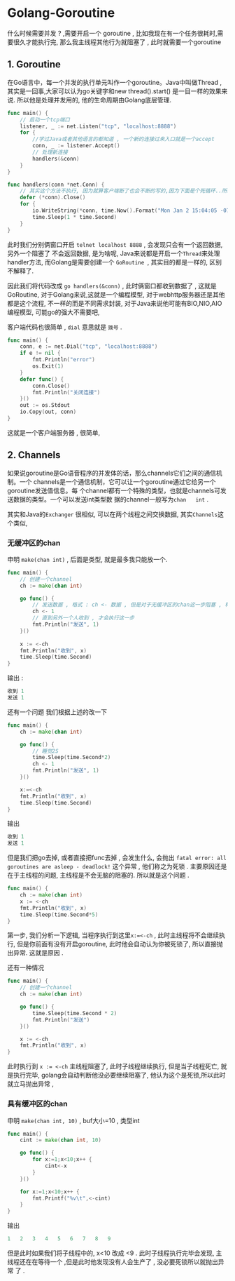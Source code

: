 # Golang-Goroutine

什么时候需要并发 ?  ,需要开启一个 goroutine , 比如我现在有一个任务很耗时,需要很久才能执行完, 那么我主线程其他行为就阻塞了 , 此时就需要一个goroutine 



## 1. Goroutine

在Go语言中，每一个并发的执行单元叫作一个goroutine。Java中叫做Thread ,其实是一回事,大家可以认为go关键字和new thread().start()  是一目一样的效果来说.  所以他是处理并发用的, 他的生命周期由Golang底层管理.

```go
func main() {
    // 启动一个tcp端口
	listener, _ := net.Listen("tcp", "localhost:8888")
	for {
        //学过Java或者其他语言的都知道 , 一个新的连接过来入口就是一个accept
		conn, _ := listener.Accept()
        // 处理新连接
		handlers(&conn)
	}
}

func handlers(conn *net.Conn) {
    // 其实这个方法不执行, 因为就算客户端断了也会不断的写的,因为下面是个死循环..所以先不考虑这个,处理的话一般得做心跳处理,或者conn.SetDeadline().
	defer (*conn).Close()
	for {
		io.WriteString(*conn, time.Now().Format("Mon Jan 2 15:04:05 -0700 MST 2006\n\r"))
		time.Sleep(1 * time.Second)
	}
}
```

此时我们分别俩窗口开启 `telnet localhost 8888`  , 会发现只会有一个返回数据, 另外一个阻塞了 不会返回数据, 是为啥呢,  Java来说都是开启一个`Thread`来处理 handler方法, 而Golang是需要创建一个 `GoRoutine `,  其实目的都是一样的, 区别不解释了.

因此我们将代码改成 `go handlers(&conn)`   , 此时俩窗口都收到数据了 , 这就是 GoRoutine, 对于Golang来说,这就是一个编程模型, 对于webhttp服务器还是其他都是这个流程, 不一样的而是不同需求封装, 对于Java来说他可能有BIO,NIO,AIO编程模型, 可能go的强大不需要吧, 



客户端代码也很简单  , `dial`  意思就是 `拨号` . 

```go
func main() {
	conn, e := net.Dial("tcp", "localhost:8888")
	if e != nil {
		fmt.Println("error")
		os.Exit(1)
	}
	defer func() {
		conn.Close()
		fmt.Println("关闭连接")
	}()
	out := os.Stdout
	io.Copy(out, conn)
}
```

这就是一个客户端服务器 , 很简单,



## 2. Channels

如果说goroutine是Go语音程序的并发体的话，那么channels它们之间的通信机制。一个 channels是一个通信机制，它可以让一个goroutine通过它给另一个goroutine发送值信息。每 个channel都有一个特殊的类型，也就是channels可发送数据的类型。一个可以发送int类型数 据的channel一般写为`chan	int` . 

其实和Java的`Exchanger` 很相似, 可以在两个线程之间交换数据,  其实`Channels`这个类似, 

### 无缓冲区的chan

申明 `make(chan int)` , 后面是类型, 就是最多我只能放一个.

```go
func main() {
    // 创建一个channel
	ch := make(chan int)

    go func() {
		// 发送数据 , 格式 : ch <- 数据 , 但是对于无缓冲区的chan这一步阻塞 , 称为 happens before
		ch <- 1
		// 直到另外一个人收到 , 才会执行这一步
		fmt.Println("发送", 1)
	}()
	
    x := <-ch
	fmt.Println("收到", x)
	time.Sleep(time.Second)
}
```

输出 : 

```go
收到 1
发送 1
```

还有一个问题 我们根据上述的改一下

```go
func main() {
	ch := make(chan int)

	go func() {
        // 睡觉2S
		time.Sleep(time.Second*2)
		ch <- 1
		fmt.Println("发送", 1)
	}()

	x:=<-ch
	fmt.Println("收到", x)
	time.Sleep(time.Second)
}
```

输出

```go
收到 1
发送 1
```

但是我们把go去掉, 或者直接把func去掉 , 会发生什么, 会抛出 `fatal error: all goroutines are asleep - deadlock!` 这个异常 , 他们称之为死锁 . 主要原因还是在于主线程的问题, 主线程是不会无脑的阻塞的. 所以就是这个问题 . 

```go
func main() {
	ch := make(chan int)
	x := <-ch
	fmt.Println("收到", x)
	time.Sleep(time.Second*5)
}
```

第一步, 我们分析一下逻辑,  当程序执行到这里`x:=<-ch`  , 此时主线程将不会继续执行, 但是你前面有没有开启goroutine, 此时他会自动认为你被死锁了, 所以直接抛出异常. 这就是原因 . 

还有一种情况

```go
func main() {
	// 创建一个channel
	ch := make(chan int)

	go func() {
		time.Sleep(time.Second * 2)
		fmt.Println("发送")
	}()

	x := <-ch
	fmt.Println("收到", x)
}
```

此时执行到 `x := <-ch` 主线程阻塞了, 此时子线程继续执行, 但是当子线程死亡, 就是执行完毕, golang会自动判断他没必要继续阻塞了, 他认为这个是死锁,所以此时就立马抛出异常 , 



### 具有缓冲区的chan

申明  `make(chan int, 10)`  , buf大小=10 , 类型int

```go
func main() {
	cint := make(chan int, 10)

	go func() {
		for x:=1;x<10;x++ {
			cint<-x
		}
	}()

	for x:=1;x<10;x++ {
		fmt.Printf("%v\t",<-cint)
	}
}
```

输出 

```go
1	2	3	4	5	6	7	8	9	
```

但是此时如果我们将子线程中的, x<10 改成 <9 . 此时子线程执行完毕会发现, 主线程还在在等待一个 ,但是此时他发现没有人会生产了 , 没必要死锁所以就抛出异常 了 . 